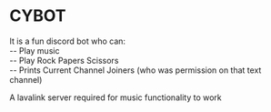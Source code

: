 # CYBOT

It is a fun discord bot who can:\
-- Play music \
-- Play Rock Papers Scissors\
-- Prints Current Channel Joiners (who was permission on that text channel)

A lavalink server required for music functionality to work